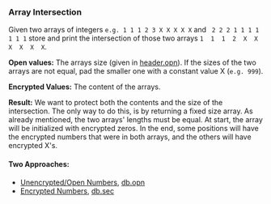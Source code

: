 ### Array Intersection
Given two arrays of integers ```e.g. 1 1 1 2 3 X X X X X``` and ``` 2 2 2 1 1 1 1 1 1 1``` store and print the intersection of those two arrays ```1  1  1  2  X  X  X  X  X  X```.

**Open values:** The arrays size (given in [header.opn](https://github.com/jimouris/cryptoleq/tree/master/src/ceal/tests/setIntersection/header.opn)). If the sizes of the two arrays are not equal, pad the smaller one with a constant value X (```e.g. 999```).

**Encrypted Values:** The content of the arrays.

**Result:** We want to protect both the contents and the size of the intersection. The only way to do this, is by returning a fixed size array. As already mentioned, the two arrays' lengths must be equal. At start, the array will be initialized with encrypted zeros. In the end, some positions will have the encrypted numbers that were in both arrays, and the others will have encrypted X's.

#### Two Approaches:
- [Unencrypted/Open Numbers](https://github.com/jimouris/cryptoleq/tree/master/src/ceal/tests/setIntersection/setIntersection_o.sca), [db.opn](https://github.com/jimouris/cryptoleq/tree/master/src/ceal/tests/setIntersection/db.opn)
- [Encrypted Numbers](https://github.com/jimouris/cryptoleq/tree/master/src/ceal/tests/setIntersection/setIntersection_s.sca), [db.sec](https://github.com/jimouris/cryptoleq/tree/master/src/ceal/tests/setIntersection/db.sec)

